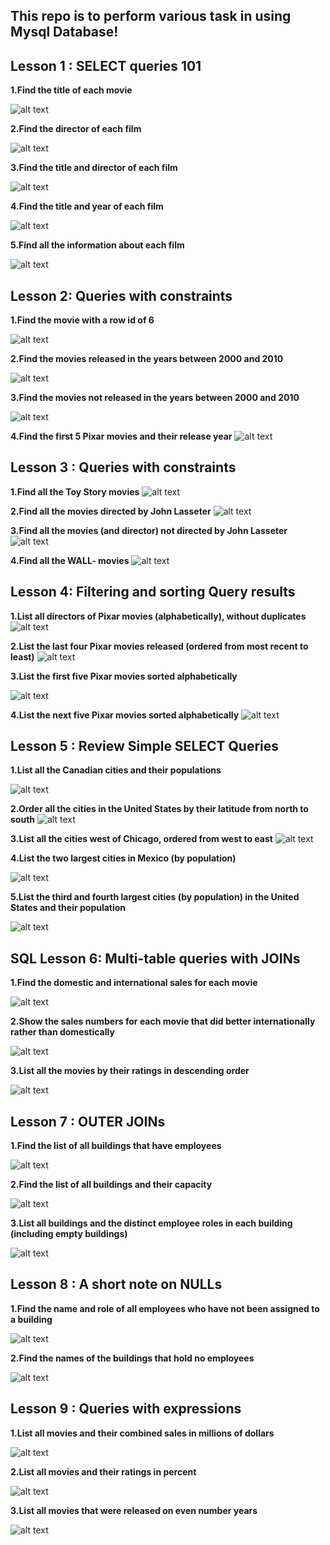 ## This repo is to perform various task in using Mysql Database!

## Lesson 1 : SELECT queries 101

**1.Find the title of each movie**

![alt text](image.png)

**2.Find the director of each film**

![alt text](image-1.png)

**3.Find the title and director of each film**

![alt text](image-2.png)

**4.Find the title and year of each film**

![alt text](image-3.png)

**5.Find all the information about each film**

![alt text](image-4.png)

## Lesson 2: Queries with constraints

**1.Find the movie with a row id of 6**

![alt text](image-5.png)

**2.Find the movies released in the years between 2000 and 2010**

![alt text](image-6.png)

**3.Find the movies not released in the years between 2000 and 2010**

![alt text](image-7.png)

**4.Find the first 5 Pixar movies and their release year**
![alt text](image-8.png)

## Lesson 3 : Queries with constraints

**1.Find all the Toy Story movies**
![alt text](image-9.png)

**2.Find all the movies directed by John Lasseter**
![alt text](image-10.png)

**3.Find all the movies (and director) not directed by John Lasseter**
![alt text](image-11.png)

**4.Find all the WALL- movies**
![alt text](image-12.png)

## Lesson 4: Filtering and sorting Query results

**1.List all directors of Pixar movies (alphabetically), without duplicates**
![alt text](image-13.png)

**2.List the last four Pixar movies released (ordered from most recent to least)**
![alt text](image-14.png)

**3.List the first five Pixar movies sorted alphabetically**

![alt text](image-15.png)

**4.List the next five Pixar movies sorted alphabetically**
![alt text](image-16.png)

## Lesson 5 : Review Simple SELECT Queries

**1.List all the Canadian cities and their populations**

![alt text](image-17.png)

**2.Order all the cities in the United States by their latitude from north to south**
![alt text](image-18.png)

**3.List all the cities west of Chicago, ordered from west to east**
![alt text](image-19.png)

**4.List the two largest cities in Mexico (by population)**

![alt text](image-20.png)

**5.List the third and fourth largest cities (by population) in the United States and their population**

![alt text](image-21.png)

## SQL Lesson 6: Multi-table queries with JOINs

**1.Find the domestic and international sales for each movie**

![alt text](image-22.png)

**2.Show the sales numbers for each movie that did better internationally rather than domestically**

![alt text](image-23.png)

**3.List all the movies by their ratings in descending order**

![alt text](image-24.png)

## Lesson 7 : OUTER JOINs

**1.Find the list of all buildings that have employees**

![alt text](image-25.png)

**2.Find the list of all buildings and their capacity**

![alt text](image-26.png)

**3.List all buildings and the distinct employee roles in each building (including empty buildings)**

![alt text](image-27.png)

## Lesson 8 : A short note on NULLs

**1.Find the name and role of all employees who have not been assigned to a building**

![alt text](image-28.png)

**2.Find the names of the buildings that hold no employees**

![alt text](image-29.png)

## Lesson 9 : Queries with expressions

**1.List all movies and their combined sales in millions of dollars**

![alt text](image-30.png)

**2.List all movies and their ratings in percent**

![alt text](image-31.png)

**3.List all movies that were released on even number years**

![alt text](image-32.png)
